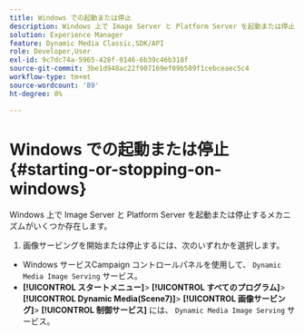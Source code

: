 ```yaml
---
title: Windows での起動または停止
description: Windows 上で Image Server と Platform Server を起動または停止するメカニズムがいくつか存在します
solution: Experience Manager
feature: Dynamic Media Classic,SDK/API
role: Developer,User
exl-id: 9c7dc74a-5965-428f-9146-6b39c46b318f
source-git-commit: 3be1d948ac22f907169ef09b509f1cebceaec5c4
workflow-type: tm+mt
source-wordcount: '89'
ht-degree: 0%

---
```


# Windows での起動または停止{#starting-or-stopping-on-windows}

Windows 上で Image Server と Platform Server を起動または停止するメカニズムがいくつか存在します。

1. 画像サービングを開始または停止するには、次のいずれかを選択します。

* Windows サービスCampaign コントロールパネルを使用して、 `Dynamic Media Image Serving` サービス。
* **[!UICONTROL スタートメニュー]**> **[!UICONTROL すべてのプログラム]**> **[!UICONTROL Dynamic Media(Scene7)]**> **[!UICONTROL 画像サービング]**> **[!UICONTROL 制御サービス]** には、 `Dynamic Media Image Serving` サービス。
